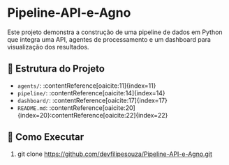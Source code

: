 # Pipeline-API-e-Agno

Este projeto demonstra a construção de uma pipeline de dados em Python que integra uma API, agentes de processamento e um dashboard para visualização dos resultados.

## 📁 Estrutura do Projeto

- `agents/`: :contentReference[oaicite:11]{index=11}
- `pipeline/`: :contentReference[oaicite:14]{index=14}
- `dashboard/`: :contentReference[oaicite:17]{index=17}
- `README.md`: :contentReference[oaicite:20]{index=20}:contentReference[oaicite:22]{index=22}

## 🚀 Como Executar

1. git clone https://github.com/devfilipesouza/Pipeline-API-e-Agno.git
